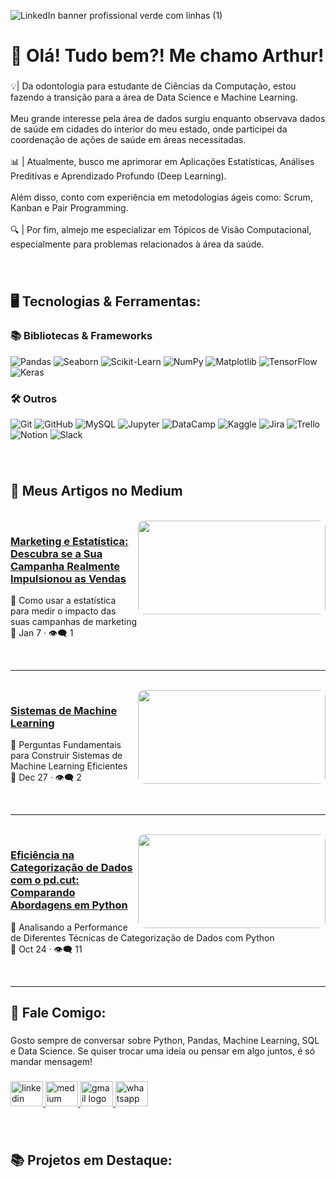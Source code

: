 ![LinkedIn banner profissional verde com linhas (1)](https://media.licdn.com/dms/image/v2/D4D16AQG8uPX7kItxsQ/profile-displaybackgroundimage-shrink_350_1400/B4DZUbJaogHkAY-/0/1739917209195?e=1745452800&v=beta&t=T-jIQxNLCnR8ChsCjnHmjP1qIsya9ylrfcqHZoWlkbU)

###

<h1 align="left">👋 Olá! Tudo bem?! Me chamo Arthur!</h1>

###

<p align="left">💡| Da odontologia para estudante de Ciências da Computação, estou fazendo a transição para a área de Data Science e Machine Learning.<br><br> Meu grande interesse pela área de dados surgiu enquanto observava dados de saúde em cidades do interior do meu estado, onde participei da coordenação de ações de saúde em áreas necessitadas.<br><br>📊 | Atualmente, busco me aprimorar em Aplicações Estatísticas, Análises Preditivas e Aprendizado Profundo (Deep Learning).<br><br>Além disso, conto com experiência em metodologias ágeis como: Scrum, Kanban e Pair Programming.<br><br>🔍 | Por fim, almejo me especializar em Tópicos de Visão Computacional, especialmente para problemas relacionados à área da saúde.
</p>

###
<br/>
<h2 align="left">🖥 Tecnologias & Ferramentas:</h2>

###
### 📚 **Bibliotecas & Frameworks**  
![Pandas](https://img.shields.io/badge/Pandas-150458?style=for-the-badge&logo=pandas&logoColor=white) ![Seaborn](https://img.shields.io/badge/Seaborn-008080?style=for-the-badge&logo=python&logoColor=white) ![Scikit-Learn](https://img.shields.io/badge/Scikit--Learn-F7931E?style=for-the-badge&logo=scikitlearn&logoColor=white)  ![NumPy](https://img.shields.io/badge/NumPy-013243?style=for-the-badge&logo=numpy&logoColor=white)  ![Matplotlib](https://img.shields.io/badge/Matplotlib-11557C?style=for-the-badge&logo=python&logoColor=white)  ![TensorFlow](https://img.shields.io/badge/TensorFlow-FF6F00?style=for-the-badge&logo=tensorflow&logoColor=white)  ![Keras](https://img.shields.io/badge/Keras-D00000?style=for-the-badge&logo=keras&logoColor=white)  

### 🛠 **Outros**  
![Git](https://img.shields.io/badge/Git-F05032?style=for-the-badge&logo=git&logoColor=white)  ![GitHub](https://img.shields.io/badge/GitHub-181717?style=for-the-badge&logo=github&logoColor=white)  ![MySQL](https://img.shields.io/badge/MySQL-4479A1?style=for-the-badge&logo=mysql&logoColor=white)  ![Jupyter](https://img.shields.io/badge/Jupyter-F37626?style=for-the-badge&logo=jupyter&logoColor=white)  ![DataCamp](https://img.shields.io/badge/DataCamp-03A57D?style=for-the-badge&logo=datacamp&logoColor=white)  ![Kaggle](https://img.shields.io/badge/Kaggle-20BEFF?style=for-the-badge&logo=kaggle&logoColor=white)  ![Jira](https://img.shields.io/badge/Jira-0052CC?style=for-the-badge&logo=jira&logoColor=white)  ![Trello](https://img.shields.io/badge/Trello-0052CC?style=for-the-badge&logo=trello&logoColor=white)  ![Notion](https://img.shields.io/badge/Notion-%23000000.svg?style=for-the-badge&logo=notion&logoColor=white) ![Slack](https://img.shields.io/badge/Slack-4A154B?style=for-the-badge&logo=slack&logoColor=white)
###
<br/>

## 📖 Meus Artigos no Medium  

<br/>

<a href="https://medium.com/@arthur.capistrano12/marketing-e-estat%C3%ADstica-descubra-se-a-sua-campanha-realmente-impulsionou-as-vendas-b63a2c7587b4">
  <img src="https://miro.medium.com/v2/resize:fit:720/format:webp/1*h3YzdwXxUe-W0-LCVAoVVA.jpeg" width="300"  height= '150' align="right" style="border-radius: 10px;">
</a>

### [Marketing e Estatística: Descubra se a Sua Campanha Realmente Impulsionou as Vendas](https://medium.com/@arthur.capistrano12/marketing-e-estat%C3%ADstica-descubra-se-a-sua-campanha-realmente-impulsionou-as-vendas-b63a2c7587b4)

📝 Como usar a estatística para medir o impacto das suas campanhas de marketing  
📅 Jan 7 · 👁️‍🗨️ 1  

<br/>

---

<br/>

<a href="https://medium.com/@arthur.capistrano12/marketing-e-estat%C3%ADstica-descubra-se-a-sua-campanha-realmente-impulsionou-as-vendas-b63a2c7587b4">
  <img src="https://miro.medium.com/v2/resize:fit:720/format:webp/1*5MomdwSOXtxJ3e6UPaTp8w.jpeg" width="300"  height= '150' align="right" style="border-radius: 10px;">
</a>

### [Sistemas de Machine Learning](https://medium.com/@arthur.capistrano12/marketing-e-estat%C3%ADstica-descubra-se-a-sua-campanha-realmente-impulsionou-as-vendas-b63a2c7587b4)

📝 Perguntas Fundamentais para Construir Sistemas de Machine Learning Eficientes  
📅 Dec 27 · 👁️‍🗨️ 2

<br/>

---

<br/>

<a href="https://medium.com/@arthur.capistrano12/marketing-e-estat%C3%ADstica-descubra-se-a-sua-campanha-realmente-impulsionou-as-vendas-b63a2c7587b4">
  <img src="https://miro.medium.com/v2/resize:fit:720/format:webp/0*sTdf2LIS0T1gbmrX" width="300" height= '150' align="right" style="border-radius: 10px;">
</a>

### [Eficiência na Categorização de Dados com o pd.cut: Comparando Abordagens em Python](https://medium.com/@arthur.capistrano12/marketing-e-estat%C3%ADstica-descubra-se-a-sua-campanha-realmente-impulsionou-as-vendas-b63a2c7587b4)

📝 Analisando a Performance de Diferentes Técnicas de Categorização de Dados com Python  
📅 Oct 24 · 👁️‍🗨️ 11 

<br/>

---

###

<h2 align="left">💬 Fale Comigo:</h2>

###

<p align="left">Gosto sempre de conversar sobre Python, Pandas, Machine Learning, SQL e Data Science. Se quiser trocar uma ideia ou pensar em algo juntos, é só mandar mensagem!</p>

###

<div align="left">
  <a href="www.linkedin.com/in/arthur-capistrano" target="_blank">
    <img src="https://raw.githubusercontent.com/maurodesouza/profile-readme-generator/master/src/assets/icons/social/linkedin/default.svg" width="52" height="40" alt="linkedin logo"  />
  </a>
  <a href="https://medium.com/@arthur.capistrano12" target="_blank">
    <img src="https://raw.githubusercontent.com/maurodesouza/profile-readme-generator/master/src/assets/icons/social/medium/default.svg" width="52" height="40" alt="medium logo"  />
  </a>
  <a href="arthur.capistrano12@gmail.com" target="_blank">
    <img src="https://raw.githubusercontent.com/maurodesouza/profile-readme-generator/master/src/assets/icons/social/gmail/default.svg" width="52" height="40" alt="gmail logo"  />
  </a>
  <a href="81981142081" target="_blank">
    <img src="https://raw.githubusercontent.com/maurodesouza/profile-readme-generator/master/src/assets/icons/social/whatsapp/default.svg" width="52" height="40" alt="whatsapp logo"  />
  </a>
</div>

###
<br/>

<h2 align="left">📚 Projetos em Destaque:</h2>

###
